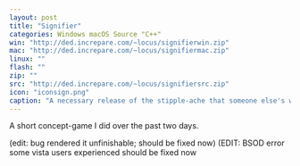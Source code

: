 ```yaml
---
layout: post
title: "Signifier"
categories: Windows macOS Source "C++"
win: "http://ded.increpare.com/~locus/signifierwin.zip"
mac: "http://ded.increpare.com/~locus/signifiermac.zip"
linux: ""
flash: ""
zip: ""
src: "http://ded.increpare.com/~locus/signifiersrc.zip"
icon: "iconsign.png"
caption: "A necessary release of the stipple-ache that someone else's work induced in me."
---
```

A short concept-game I did over the past two days.

(edit: bug rendered it unfinishable; should be fixed now) (EDIT: BSOD error some vista users experienced should be fixed now
	